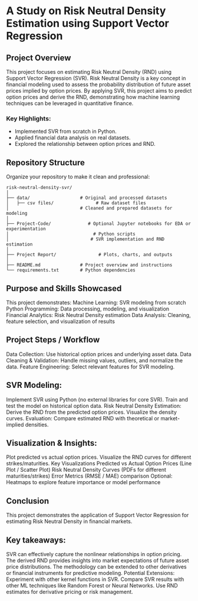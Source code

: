 # A Study on Risk Neutral Density Estimation using Support Vector Regression

## Project Overview

This project focuses on estimating Risk Neutral Density (RND) using Support Vector Regression (SVR). Risk Neutral Density is a key concept in financial modeling used to assess the probability distribution of future asset prices implied by option prices. By applying SVR, this project aims to predict option prices and derive the RND, demonstrating how machine learning techniques can be leveraged in quantitative finance.

### Key Highlights:

- Implemented SVR from scratch in Python.
- Applied financial data analysis on real datasets.
- Explored the relationship between option prices and RND.

## Repository Structure

Organize your repository to make it clean and professional:

```plaintext
risk-neutral-density-svr/
│
├── data/                   # Original and processed datasets
│   ├── csv files/                # Raw dataset files
│                           # Cleaned and prepared datasets for modeling
│
├── Project-Code/              # Optional Jupyter notebooks for EDA or experimentation
│                                # Python scripts
│                               # SVR implementation and RND estimation
│
├── Project Report/                # Plots, charts, and outputs
│
├── README.md               # Project overview and instructions
└── requirements.txt        # Python dependencies
```
## Purpose and Skills Showcased

This project demonstrates:
Machine Learning: SVR modeling from scratch
Python Programming: Data processing, modeling, and visualization
Financial Analytics: Risk Neutral Density estimation
Data Analysis: Cleaning, feature selection, and visualization of results

## Project Steps / Workflow

Data Collection: Use historical option prices and underlying asset data.
Data Cleaning & Validation: Handle missing values, outliers, and normalize the data.
Feature Engineering: Select relevant features for SVR modeling.

## SVR Modeling:

Implement SVR using Python (no external libraries for core SVR).
Train and test the model on historical option data.
Risk Neutral Density Estimation:
Derive the RND from the predicted option prices.
Visualize the density curves.
Evaluation: Compare estimated RND with theoretical or market-implied densities.

## Visualization & Insights:

Plot predicted vs actual option prices.
Visualize the RND curves for different strikes/maturities.
Key Visualizations
Predicted vs Actual Option Prices (Line Plot / Scatter Plot)
Risk Neutral Density Curves (PDFs for different maturities/strikes)
Error Metrics (RMSE / MAE) comparison
Optional: Heatmaps to explore feature importance or model performance

## Conclusion

This project demonstrates the application of Support Vector Regression for estimating Risk Neutral Density in financial markets.

## Key takeaways:

SVR can effectively capture the nonlinear relationships in option pricing.
The derived RND provides insights into market expectations of future asset price distributions.
The methodology can be extended to other derivatives or financial instruments for predictive modeling.
Potential Extensions:
Experiment with other kernel functions in SVR.
Compare SVR results with other ML techniques like Random Forest or Neural Networks.
Use RND estimates for derivative pricing or risk management.

